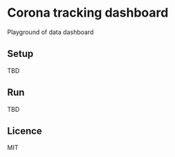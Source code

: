 # Corona tracking dashboard

Playground of data dashboard

## Setup

TBD

## Run

TBD

## Licence

MIT